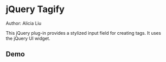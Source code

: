 jQuery Tagify
=============
Author: Alicia Liu

This jQuery plug-in provides a stylized input field for creating tags. It uses the jQuery UI widget.

Demo
-